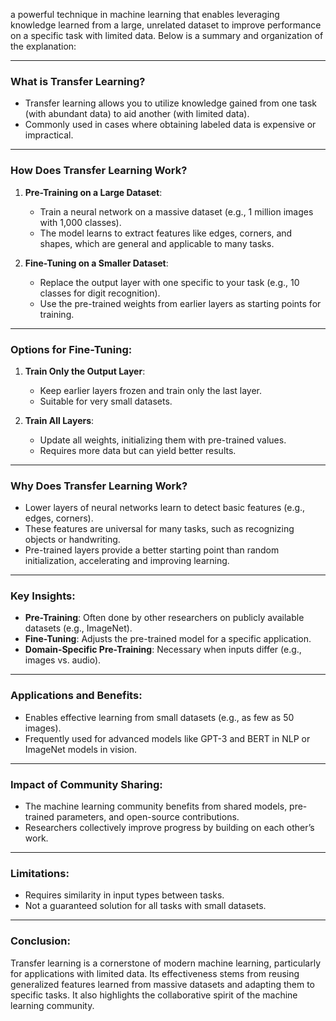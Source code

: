 a powerful technique in machine learning that enables leveraging knowledge learned from a large, unrelated dataset to improve performance on a specific task with limited data. Below is a summary and organization of the explanation:

---

### **What is Transfer Learning?**

- Transfer learning allows you to utilize knowledge gained from one task (with abundant data) to aid another (with limited data).
- Commonly used in cases where obtaining labeled data is expensive or impractical.

---

### **How Does Transfer Learning Work?**

1. **Pre-Training on a Large Dataset**:
    
    - Train a neural network on a massive dataset (e.g., 1 million images with 1,000 classes).
    - The model learns to extract features like edges, corners, and shapes, which are general and applicable to many tasks.
2. **Fine-Tuning on a Smaller Dataset**:
    
    - Replace the output layer with one specific to your task (e.g., 10 classes for digit recognition).
    - Use the pre-trained weights from earlier layers as starting points for training.

---

### **Options for Fine-Tuning**:

1. **Train Only the Output Layer**:
    
    - Keep earlier layers frozen and train only the last layer.
    - Suitable for very small datasets.
2. **Train All Layers**:
    
    - Update all weights, initializing them with pre-trained values.
    - Requires more data but can yield better results.

---

### **Why Does Transfer Learning Work?**

- Lower layers of neural networks learn to detect basic features (e.g., edges, corners).
- These features are universal for many tasks, such as recognizing objects or handwriting.
- Pre-trained layers provide a better starting point than random initialization, accelerating and improving learning.

---

### **Key Insights**:

- **Pre-Training**: Often done by other researchers on publicly available datasets (e.g., ImageNet).
- **Fine-Tuning**: Adjusts the pre-trained model for a specific application.
- **Domain-Specific Pre-Training**: Necessary when inputs differ (e.g., images vs. audio).

---

### **Applications and Benefits**:

- Enables effective learning from small datasets (e.g., as few as 50 images).
- Frequently used for advanced models like GPT-3 and BERT in NLP or ImageNet models in vision.

---

### **Impact of Community Sharing**:

- The machine learning community benefits from shared models, pre-trained parameters, and open-source contributions.
- Researchers collectively improve progress by building on each other’s work.

---

### **Limitations**:

- Requires similarity in input types between tasks.
- Not a guaranteed solution for all tasks with small datasets.

---

### **Conclusion**:

Transfer learning is a cornerstone of modern machine learning, particularly for applications with limited data. Its effectiveness stems from reusing generalized features learned from massive datasets and adapting them to specific tasks. It also highlights the collaborative spirit of the machine learning community.